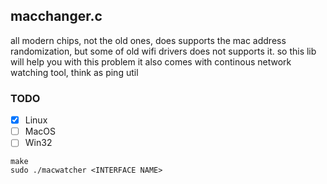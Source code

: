 ## macchanger.c

all modern chips, not the old ones, does supports the mac address randomization, 
but some of old wifi drivers does not supports it. so this lib will help you with this problem 
it also comes with continous network watching tool, think as ping util
### TODO
- [x] Linux
- [ ] MacOS
- [ ] Win32

```console
make
sudo ./macwatcher <INTERFACE NAME>
```

